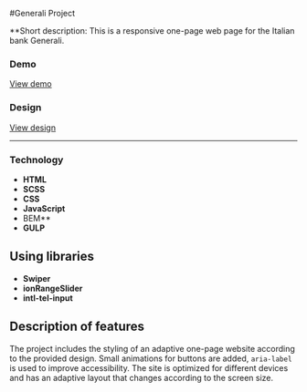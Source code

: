 #Generali Project

**Short description: This is a responsive one-page web page for the Italian bank Generali.

### Demo
[View demo](https://julwer1k.github.io/traffic-devils__test-task/)

### Design
[View design](https://www.figma.com/design/M56AjToDTgoYn36M913oej)

<hr />

### Technology
- **HTML**
- **SCSS**
- **CSS**
- **JavaScript**
- BEM**
- **GULP**

## Using libraries
- **Swiper**
- **ionRangeSlider**
- **intl-tel-input**

## Description of features
The project includes the styling of an adaptive one-page website according to the provided design. Small animations for buttons are added, `aria-label` is used to improve accessibility. The site is optimized for different devices and has an adaptive layout that changes according to the screen size.
